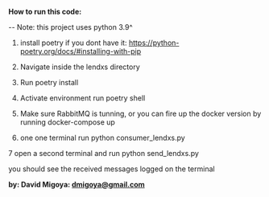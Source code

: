 **How to run this code:**

-- Note: this project uses python 3.9^
1. install poetry if you dont have it: https://python-poetry.org/docs/#installing-with-pip
2. Navigate inside the  lendxs directory
3. Run poetry install
4. Activate environment run poetry shell

5. Make sure  RabbitMQ is tunning, or you can fire up the docker version  by running docker-compose up

6. one one terminal  run python consumer_lendxs.py

7 open  a second terminal and  run python send_lendxs.py

you should see the  received messages logged on the terminal



**by: David Migoya: dmigoya@gmail.com**
